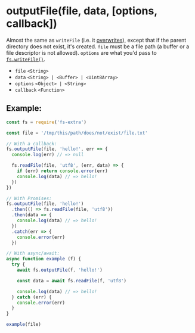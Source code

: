 # outputFile(file, data, [options, callback])

Almost the same as `writeFile` (i.e. it [overwrites](http://pages.citebite.com/v2o5n8l2f5reb)), except that if the parent directory does not exist, it's created. `file` must be a file path (a buffer or a file descriptor is not allowed). `options` are what you'd pass to [`fs.writeFile()`](https://nodejs.org/api/fs.html#fs_fs_writefile_file_data_options_callback).

- `file` `<String>`
- `data` `<String> | <Buffer> | <Uint8Array>`
- `options` `<Object> | <String>`
- `callback` `<Function>`

## Example:

```js
const fs = require('fs-extra')

const file = '/tmp/this/path/does/not/exist/file.txt'

// With a callback:
fs.outputFile(file, 'hello!', err => {
  console.log(err) // => null

  fs.readFile(file, 'utf8', (err, data) => {
    if (err) return console.error(err)
    console.log(data) // => hello!
  })
})

// With Promises:
fs.outputFile(file, 'hello!')
  .then(() => fs.readFile(file, 'utf8'))
  .then(data => {
    console.log(data) // => hello!
  })
  .catch(err => {
    console.error(err)
  })

// With async/await:
async function example (f) {
  try {
    await fs.outputFile(f, 'hello!')

    const data = await fs.readFile(f, 'utf8')

    console.log(data) // => hello!
  } catch (err) {
    console.error(err)
  }
}

example(file)
```
